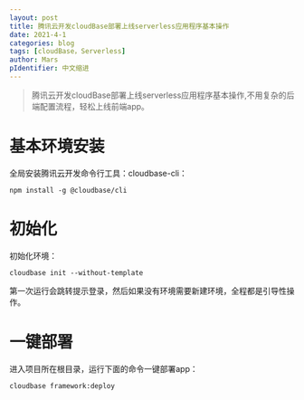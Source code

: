 ```yaml
---
layout: post
title: 腾讯云开发cloudBase部署上线serverless应用程序基本操作
date: 2021-4-1
categories: blog
tags: [cloudBase，Serverless]
author: Mars
pIdentifier: 中文缩进
---
```


> 腾讯云开发cloudBase部署上线serverless应用程序基本操作,不用复杂的后端配置流程，轻松上线前端app。

# 基本环境安装

全局安装腾讯云开发命令行工具：cloudbase-cli：

```shell script
npm install -g @cloudbase/cli
```

# 初始化

初始化环境：

```shell script
cloudbase init --without-template
```

第一次运行会跳转提示登录，然后如果没有环境需要新建环境，全程都是引导性操作。

# 一键部署

进入项目所在根目录，运行下面的命令一键部署app：

```shell script
cloudbase framework:deploy
```